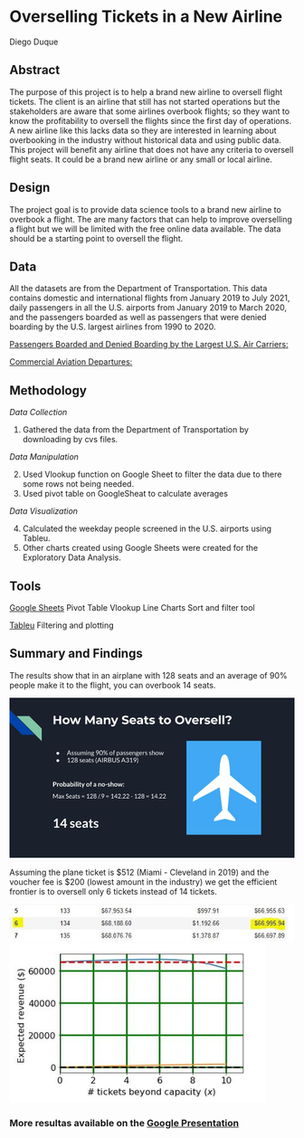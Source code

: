 # Overselling Tickets in a New Airline

Diego Duque

## Abstract

The purpose of this project is to help a brand new airline to oversell flight tickets. The client is an airline that still has not started operations but the stakeholders are aware that some airlines overbook flights; so they want to know the profitability to oversell the flights since the first day of operations. A new airline like this lacks data so they are interested in learning about overbooking in the industry without historical data and using public data. This project will benefit any airline that does not have any criteria to oversell flight seats. It could be a brand new airline or any small or local airline.

## Design
The project goal is to provide data science tools to a brand new airline to overbook a flight. The are many factors that can help to improve overselling a flight but we will be limited with the free online data available. The data should be a starting point to oversell the flight.

## Data
All the datasets are from the Department of Transportation. This data contains domestic and international flights from January 2019 to July 2021, daily passengers in all the U.S. airports from January 2019 to March 2020, and the passengers boarded as well as passengers that were denied boarding by the U.S. largest airlines from 1990 to 2020.

[Passengers Boarded and Denied Boarding by the Largest U.S. Air Carriers:](https://www.bts.gov/content/passengers-boarded-and-denied-boarding-largest-us-air-carriersathousands-passengers)

[Commercial Aviation Departures:](https://data.bts.gov/Aviation/Commercial-Aviation-Departures/bpqk-hyst)

## Methodology

*Data Collection*

1. Gathered the data from the Department of Transportation by downloading by cvs files.

*Data Manipulation*

2. Used Vlookup function on Google Sheet to filter the data due to there some rows not being needed.
3. Used pivot table on GoogleSheat to calculate averages

*Data Visualization*

4. Calculated the weekday people screened in the U.S. airports using Tableu.
5. Other charts created using Google Sheets were created for the Exploratory Data Analysis.


## Tools
[Google Sheets](https://docs.google.com/spreadsheets/d/1x9_CqGwHeDd0mhpFVB7V0mFU6cn2hEgf_rSGuoO1-Q4/edit?usp=sharing)
Pivot Table
Vlookup
Line Charts
Sort and filter tool

[Tableu](https://public.tableau.com/views/CommercialAviationDepartures/ExploratoryDataAnalysis1?:language=en-US&publish=yes&:display_count=n&:origin=viz_share_link)
Filtering and plotting

## Summary and Findings
The results show that in an airplane with 128 seats and an average of 90% people make it to the flight, you can overbook 14 seats. 

<img src=https://github.com/dieguque/Business-Project/blob/bec118b5d7a2fb8a72cccfcacd91323a655d0440/charts/Overselling%20Tickets%20in%20a%20New%20Airline.jpg>

Assuming the plane ticket is $512 (Miami - Cleveland in 2019) and the voucher fee is $200 (lowest amount in the industry) we get the efficient frontier is to oversell only 6 tickets instead of 14 tickets.

<img src=https://github.com/dieguque/Business-Project/blob/df372875a062e79ff259d0eb33049dca6c767cd6/charts/15773976956951.jpeg>

<img src=https://github.com/dieguque/Business-Project/blob/df372875a062e79ff259d0eb33049dca6c767cd6/charts/1577396350429.jpeg>


### More resultas available on the [Google Presentation](https://docs.google.com/presentation/d/1GQiyY4E52p0qHrbkRfC8lPzneE6mHTxxgFXKi8EDUgE/edit?usp=sharing)
